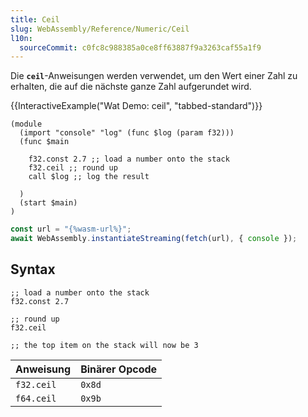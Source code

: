 ```yaml
---
title: Ceil
slug: WebAssembly/Reference/Numeric/Ceil
l10n:
  sourceCommit: c0fc8c988385a0ce8ff63887f9a3263caf55a1f9
---
```


Die **`ceil`**-Anweisungen werden verwendet, um den Wert einer Zahl zu erhalten, die auf die nächste ganze Zahl aufgerundet wird.

{{InteractiveExample("Wat Demo: ceil", "tabbed-standard")}}

```wat interactive-example
(module
  (import "console" "log" (func $log (param f32)))
  (func $main

    f32.const 2.7 ;; load a number onto the stack
    f32.ceil ;; round up
    call $log ;; log the result

  )
  (start $main)
)
```

```js interactive-example
const url = "{%wasm-url%}";
await WebAssembly.instantiateStreaming(fetch(url), { console });
```

## Syntax

```wat
;; load a number onto the stack
f32.const 2.7

;; round up
f32.ceil

;; the top item on the stack will now be 3
```

| Anweisung  | Binärer Opcode |
| ---------- | -------------- |
| `f32.ceil` | `0x8d`         |
| `f64.ceil` | `0x9b`         |
